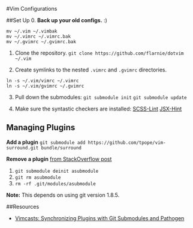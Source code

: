 #Vim Configurations

##Set Up
0. **Back up your old configs.** :)
```
mv ~/.vim ~/.vimbak
mv ~/.vimrc ~/.vimrc.bak
mv ~/.gvimrc ~/.gvimrc.bak
```
1. Clone the repository.
`git clone https://github.com/flarnie/dotvim ~/.vim`

2. Create symlinks to the nested `.vimrc` and `.gvimrc` directories.
```
ln -s ~/.vim/vimrc ~/.vimrc
ln -s ~/.vim/gvimrc ~/.gvimrc
```

3. Pull down the submodules:
`git submodule init`
`git submodule update`

4. Make sure the syntastic checkers are installed:
[SCSS-Lint][scss-lint]
[JSX-Hint][jsx-hint]

[scss-lint]: https://github.com/causes/scss-lint
[jsx-hint]: https://github.com/CondeNast/JSXHint

## Managing Plugins
**Add a plugin**
`git submodule add https://github.com/tpope/vim-surround.git bundle/surround`

**Remove a plugin**
[from StackOverflow post][remove-git-submodule]

1. `git submodule deinit asubmodule `
2. `git rm asubmodule`
3. `rm -rf .git/modules/asubmodule`

**Note:** This depends on using git version 1.8.5.

[remove-git-submodule]: http://stackoverflow.com/a/16162000

##Resources
 - [Vimcasts: Synchronizing Plugins with Git Submodules and Pathogen][vimcast-pathogen]

[vimcast-pathogen]: http://vimcasts.org/episodes/synchronizing-plugins-with-git-submodules-and-pathogen/
